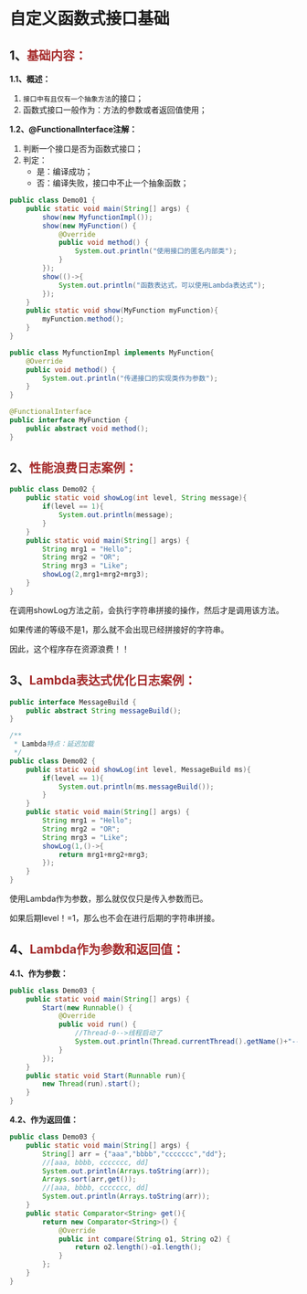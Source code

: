 # 自定义函数式接口基础

## 1、<span style="color:brown">基础内容：</span>

**1.1、概述：**

1. `接口中有且仅有一个抽象方法`的接口；
2. 函数式接口一般作为：方法的参数或者返回值使用；



**1.2、@FunctionalInterface注解：**

1. 判断一个接口是否为函数式接口；
2. 判定：
   - 是：编译成功；
   - 否：编译失败，接口中不止一个抽象函数；

```java
public class Demo01 {
    public static void main(String[] args) {
        show(new MyfunctionImpl());
        show(new MyFunction() {
            @Override
            public void method() {
                System.out.println("使用接口的匿名内部类");
            }
        });
        show(()->{
            System.out.println("函数表达式，可以使用Lambda表达式");
        });
    }
    public static void show(MyFunction myFunction){
        myFunction.method();
    }
}
```

```java
public class MyfunctionImpl implements MyFunction{
    @Override
    public void method() {
        System.out.println("传递接口的实现类作为参数");
    }
}
```

```java
@FunctionalInterface
public interface MyFunction {
    public abstract void method();
}
```

## 2、<span style="color:brown">性能浪费日志案例：</span>

```java
public class Demo02 {
    public static void showLog(int level, String message){
        if(level == 1){
            System.out.println(message);
        }
    }
    public static void main(String[] args) {
        String mrg1 = "Hello";
        String mrg2 = "OR";
        String mrg3 = "Like";
        showLog(2,mrg1+mrg2+mrg3);
    }
}
```

在调用showLog方法之前，会执行字符串拼接的操作，然后才是调用该方法。

如果传递的等级不是1，那么就不会出现已经拼接好的字符串。

因此，这个程序存在资源浪费！！

## 3、<span style="color:brown">Lambda表达式优化日志案例：</span>

```java
public interface MessageBuild {
    public abstract String messageBuild();
}
```

```java
/**
 * Lambda特点：延迟加载
 */
public class Demo02 {
    public static void showLog(int level, MessageBuild ms){
        if(level == 1){
            System.out.println(ms.messageBuild());
        }
    }
    public static void main(String[] args) {
        String mrg1 = "Hello";
        String mrg2 = "OR";
        String mrg3 = "Like";
        showLog(1,()->{
            return mrg1+mrg2+mrg3;
        });
    }
}
```

使用Lambda作为参数，那么就仅仅只是传入参数而已。

如果后期level！=1，那么也不会在进行后期的字符串拼接。

## 4、<span style="color:brown">Lambda作为参数和返回值：</span>

**4.1、作为参数：**

```java
public class Demo03 {
    public static void main(String[] args) {
        Start(new Runnable() {
            @Override
            public void run() {
                //Thread-0-->线程启动了
                System.out.println(Thread.currentThread().getName()+"-->"+"线程启动了");
            }
        });
    }
    public static void Start(Runnable run){
        new Thread(run).start();
    }
}
```

**4.2、作为返回值：**

```java
public class Demo03 {
    public static void main(String[] args) {
        String[] arr = {"aaa","bbbb","ccccccc","dd"};
        //[aaa, bbbb, ccccccc, dd]
        System.out.println(Arrays.toString(arr));
        Arrays.sort(arr,get());
        //[aaa, bbbb, ccccccc, dd]
        System.out.println(Arrays.toString(arr));
    }
    public static Comparator<String> get(){
        return new Comparator<String>() {
            @Override
            public int compare(String o1, String o2) {
                return o2.length()-o1.length();
            }
        };
    }
}
```